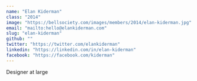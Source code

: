 ```yaml
---
name: "Elan Kiderman"
class: "2014"
image: "https://bellsociety.com/images/members/2014/elan-kiderman.jpg"
email: "mailto:hello@elankiderman.com"
slug: "elan-kiderman"
github: ""
twitter: "https://twitter.com/elankiderman"
linkedin: "https://linkedin.com/in/elan-kiderman"
facebook: "https://facebook.com/kiderman"
---
```

Designer at large